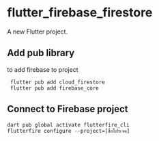 # flutter_firebase_firestore

A new Flutter project.

## Add pub library

to add firebase to project

```
 flutter pub add cloud_firestore
 flutter pub add firebase_core
```

## Connect to Firebase project

```
dart pub global activate flutterfire_cli
flutterfire configure --project=[ชื่อโปรเจค]
```
